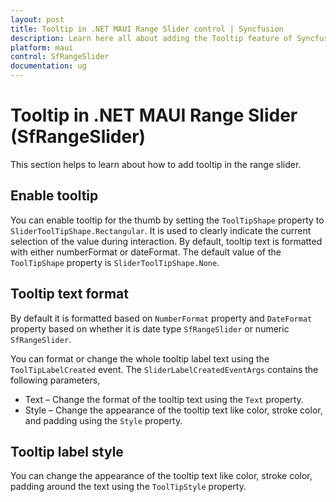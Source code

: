 ```yaml
---
layout: post
title: Tooltip in .NET MAUI Range Slider control | Syncfusion
description: Learn here all about adding the Tooltip feature of Syncfusion .NET MAUI Range Slider (SfRangeSlider) control and more.
platform: maui
control: SfRangeSlider
documentation: ug
---
```


# Tooltip in .NET MAUI Range Slider (SfRangeSlider)

This section helps to learn about how to add tooltip in the range slider.

## Enable tooltip

You can enable tooltip for the thumb by setting the `ToolTipShape` property to `SliderToolTipShape.Rectangular`. It is used to clearly indicate the current selection of the value during interaction. By default, tooltip text is formatted with either numberFormat or dateFormat. The default value of the `ToolTipShape` property is `SliderToolTipShape.None`.

## Tooltip text format

By default it is formatted based on `NumberFormat` property and `DateFormat` property based on whether it is date type `SfRangeSlider` or numeric `SfRangeSlider`.

You can format or change the whole tooltip label text using the `ToolTipLabelCreated` event. The `SliderLabelCreatedEventArgs` contains the following parameters,

* Text – Change the format of the tooltip text using the `Text` property.
* Style – Change the appearance of the tooltip text like color, stroke color, and padding using the `Style` property.

## Tooltip label style

You can change the appearance of the tooltip text like color, stroke color, padding around the text using the `ToolTipStyle` property.
